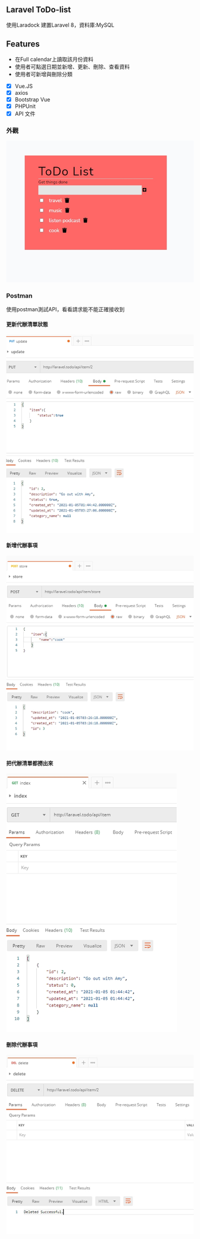 ## Laravel ToDo-list
<p>使用Laradock 建置Laravel 8，資料庫:MySQL</p>

## Features
* 在Full calendar上讀取該月份資料
* 使用者可點選日期並新增、更新、刪除、查看資料
* 使用者可新增與刪除分類

- [x] Vue.JS
- [x] axios
- [x] Bootstrap Vue
- [x] PHPUnit
- [x] API 文件

<h3>外觀</h3>

![Todo](/images/todo%20-%20laravel.jpg)

<h3>Postman</h3>
<p>使用postman測試API，看看請求能不能正確接收到</p>
<h4>更新代辦清單狀態</h4>

![Update](/images/postman-todo%20list%20-update.jpg)

<h4>新增代辦事項</h4>

![Store](/images/postman-todo%20list%20-store.jpg)

<h4>把代辦清單都撈出來</h4>

![Index](/images/postman-todo%20list%20-index.jpg)

<h4>刪除代辦事項</h4>

![Delete](/images/postman-todo%20list%20-delete.jpg)

